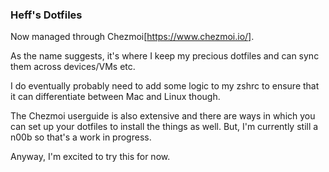 ### Heff's Dotfiles

Now managed through Chezmoi[https://www.chezmoi.io/].

As the name suggests, it's where I keep my precious dotfiles and can sync them across devices/VMs etc. 

I do eventually probably need to add some logic to my zshrc to ensure that it can differentiate between Mac and Linux though.

The Chezmoi userguide is also extensive and there are ways in which you can set up your dotfiles to install the things as well. But, I'm currently still a n00b so that's a work in progress.

Anyway, I'm excited to try this for now. 


